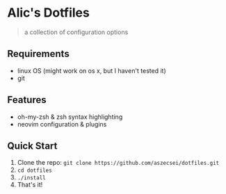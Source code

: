 # Alic's Dotfiles

> a collection of configuration options

## Requirements

- linux OS (might work on os x, but I haven't tested it)
- git

## Features

- oh-my-zsh & zsh syntax highlighting
- neovim configuration & plugins

## Quick Start

1. Clone the repo: `git clone https://github.com/aszecsei/dotfiles.git`
2. `cd dotfiles`
3. `./install`
4. That's it!